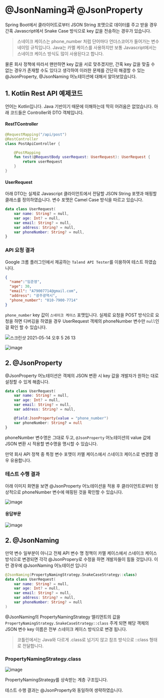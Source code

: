 # @JsonNaming과 @JsonProperty

Spring Boot에서 클라이어트로부터 JSON String 포맷으로 데이터를 주고 받을 경우 간혹 Javascript에서 Snake Case 방식으로 key 값을 전송하는 경우가 있습니다.

> 스네이크 케이스는 phone_number 처럼 단어마다 언더스코어가 들어가는 변수 네이밍 규칙입니다. Java는 카멜 케이스를 사용하지만 보통 Javascript에서는 스네이크 케이스 방식도 많이 사용된다고 합니다.

물론 회사 정책에 따라서 왠만하면 key 값을 서로 맞추겠지만, 간혹 key 값을 맞출 수 없는 경우가 존재할 수도 있다고 생각하여 이러한 문제를 간단히 해결할 수 있는 @JsonProperty, @JsonNaming 어노테이션에 대해서 알아보았습니다. 

## 1. Kotlin Rest API 예제코드

언어는 Kotlin입니다. Java 기반이기 때문에 이해하는데 딱히 어려움은 없었습니다. 
아래 코드들은 Controller와 DTO 객체입니다.


#### RestTController

```kotlin
@RequestMapping("/api/post")
@RestController
class PostApiController {

    @PostMapping
    fun test(@RequestBody userRequest: UserRequest): UserRequest {
        return userRequest
    }
}
```

#### UserRequest

아래 DTO는 실제로 Javascript 클라이언트에서 전달할 JSON String 포맷과 매핑할 클래스를 정의하였습니다. 변수 포맷은 Camel Case 방식을 따르고 있습니다.

```kotlin
data class UserRequest(
    var name: String? = null,
    var age: Int? = null,
    var email: String? = null,
    var address: String? = null,
    var phoneNumber: String? = null,
}
```

### API 요청 결과

Google 크롬 플러그인에서 제공하는 `Talend API Tester`를 이용하여 테스트 하였습니다. 


```json
{
  "name":"임준영",
  "age": 30,
  "email": "A79007714@gmail.com",
  "address": "광주광역시",
  "phone_number": "010-7900-7714"
}
```

`phone_number` key 값이 `스네이크 케이스` 포맷입니다. 실제로 요청을 POST 방식으로 요청을 하면 디버깅을 하였을 경우 UserRequest 객체의 phoneNumber 변수만 `null`인걸 확인 할 수 있습니다.


![스크린샷 2021-05-14 오후 5 26 13](https://user-images.githubusercontent.com/22395934/118243544-84921080-b4d9-11eb-92f9-306b92033b96.png)


![image](https://user-images.githubusercontent.com/22395934/118241603-501d5500-b4d7-11eb-985d-f11381c00e95.png)


## 2. @JsonProperty

@JsonProperty 어노테이션은 객체의 JSON 변환 시 key 값을 개발자가 원하는 대로 설정할 수 있게 해줍니다. 

```kotlin
data class UserRequest(
    var name: String? = null,
    var age: Int? = null,
    var email: String? = null,
    var address: String? = null,

    @field:JsonProperty(value = "phone_number")
    var phoneNumber: String? = null
}
```

phoneNumber 변수명은 그대로 두고,  `@JsonProperty` 어노테이션의 value 값에 JSON 변환 시 적용할 변수명을 명시할 수 있습니다. 

만약 회사 API  정책 중 특정 변수 포맷이 카멜 케이스에서 스네이크 케이스로 변경할 경우 유용합니다.

### 테스트 수행 결과

아래 이미지 화면을 보면 @JsonProperty 어노테이션을 적용 후 클라이언트로부터 정상적으로 phoneNumber 변수에 매핑된 것을 확인할 수 있습니다.

![image](https://user-images.githubusercontent.com/22395934/118244828-f1f27100-b4da-11eb-9ba0-d7e19113c57c.png)


#### 응답부문

![image](https://user-images.githubusercontent.com/22395934/118245020-367e0c80-b4db-11eb-809b-aee363a238e0.png)

## 2. @JsonNaming

만약 변수 일부분이 아니고 전체 API 변수 명 정책이 카멜 케이스에서 스네이크 케이스 방식으로 변경되면 각각 @JsonPropery로 수정을 하면 개발자들이 힘들 것입니다. 이런 경우에 @JsonNaming 어노테이션 입니다


```kotlin
@JsonNaming(PropertyNamingStrategy.SnakeCaseStrategy::class)
data class UserRequest(
    var name: String? = null,
    var age: Int? = null,
    var email: String? = null,
    var address: String? = null,
    var phoneNumber: String? = null
)
```

@JsonNaming의 PropertyNamingStrategy 엘리먼트의 값을 `PropertyNamingStrategy.SnakeCaseStrategy::class` 주게 되면 
해당 객체의 JSON 변수 key 이름은 전부 스네이크 케이스 방식으로 변경 됩니다. 

> 코틀린에서는 Java와 다르게 .class로 넘기지 않고 참조 방식으로 ::class 형태로 전달합니다. 

### PropertyNamingStrategy.class

![image](https://user-images.githubusercontent.com/22395934/118245470-cfad2300-b4db-11eb-9141-3129bc33ed54.png)

PropertyNamingStrategy를 상속받는 계층 구조입니다. 

테스트 수행 결과는 @JsonProperty와 동일하여 생략하였습니다.

